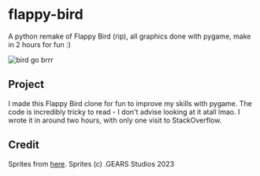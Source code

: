 # flappy-bird
A python remake of Flappy Bird (rip), all graphics done with pygame, make in 2 hours for fun :)

![bird go brrr](https://media.tenor.com/qGArblbeGmsAAAAC/flappy-bird.gif)

## Project
I made this Flappy Bird clone for fun to improve my skills with pygame. The code is incredibly tricky to read - I don't advise looking at it atall lmao. I wrote it in around two hours, with only one visit to StackOverflow.

## Credit
Sprites from [here](https://www.spriters-resource.com/mobile/flappybird/sheet/59537/).
Sprites (c) .GEARS Studios 2023
